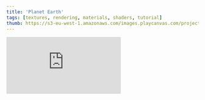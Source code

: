 ```yaml
---
title: 'Planet Earth'
tags: [textures, rendering, materials, shaders, tutorial]
thumb: https://s3-eu-west-1.amazonaws.com/images.playcanvas.com/projects/12/419706/12261C-image-75.jpg
---
```


<div className="iframe-container">
    <iframe loading="lazy" src="https://playcanv.as/p/kU1mx35y/" title="Planet Earth" webkitallowfullscreen="true" mozallowfullscreen="true" allow="autoplay" allowfullscreen="true" allowvr="" scrolling="no" frameborder="0" />
</div>
